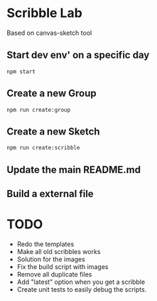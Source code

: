 # Scribble Lab

Based on canvas-sketch tool

## Start dev env' on a specific day

`npm start`

## Create a new Group

`npm run create:group`

## Create a new Sketch

`npm run create:scribble`

## Update the main README.md

## Build a external file

# TODO

- Redo the templates
- Make all old scribbles works
- Solution for the images
- Fix the build script with images
- Remove all duplicate files
- Add "latest" option when you get a scribble
- Create unit tests to easily debug the scripts.
